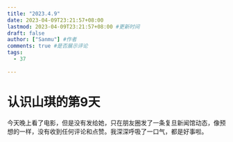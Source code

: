 ```yaml
---
title: "2023.4.9"
date: 2023-04-09T23:21:57+08:00
lastmod: 2023-04-09T23:21:57+08:00 #更新时间
draft: false
author: ["Sanmu"] #作者
comments: true #是否展示评论
tags:
  - 37                   
  
---
```




# 认识山琪的第9天

今天晚上看了电影，但是没有发给她，只在朋友圈发了一条复旦新闻馆动态，像预想的一样，没有收到任何评论和点赞。我深深呼吸了一口气，都是好事啦。

